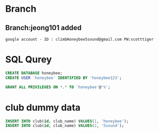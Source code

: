 # Branch
## Branch:jeong101 added
```
google account - ID : climbHoneybee5sound@gmail.com PW:scotttiger
```

# SQL Qurey
``` sql
CREATE DATABASE honeybee;
CREATE USER 'honeybee' IDENTIFIED BY 'honeybee123';

GRANT ALL PRIVILEGES ON *.* TO 'honeybee'@'%';
```

# club dummy data
``` sql
INSERT INTO club(id, club_name) VALUES(1, 'honeybee');
INSERT INTO club(id, club_name) VALUES(2, '5sound');
```

